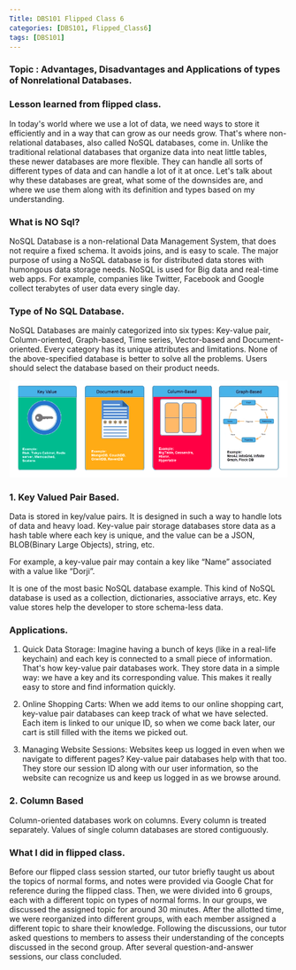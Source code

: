 ```yaml
---
Title: DBS101 Flipped Class 6
categories: [DBS101, Flipped_Class6]
tags: [DBS101]
---
```


### Topic : Advantages, Disadvantages and Applications of types of Nonrelational Databases.

### Lesson learned from flipped class.

In today's world where we use a lot of data, we need ways to store it efficiently and in a way that can grow as our needs grow. That's where non-relational databases, also called NoSQL databases, come in. Unlike the traditional relational databases that organize data into neat little tables, these newer databases are more flexible. They can handle all sorts of different types of data and can handle a lot of it at once. Let's talk about why these databases are great, what  some of the downsides are, and where we use them along with its definition and types based on my understanding.

### What is NO Sql?

NoSQL Database is a non-relational Data Management System, that does not require a fixed schema. It avoids joins, and is easy to scale. The major purpose of using a NoSQL database is for distributed data stores with humongous data storage needs. NoSQL is used for Big data and real-time web apps. For example, companies like Twitter, Facebook and Google collect terabytes of user data every single day.

### Type of No SQL Database.

NoSQL Databases are mainly categorized into six types: Key-value pair, Column-oriented, Graph-based, Time series, Vector-based and Document-oriented. Every category has its unique attributes and limitations. None of the above-specified database is better to solve all the problems. Users should select the database based on their product needs.

![alt text](../types.png) 

### 1. Key Valued Pair Based.

Data is stored in key/value pairs. It is designed in such a way to handle lots of data and heavy load. Key-value pair storage databases store data as a hash table where each key is unique, and the value can be a JSON, BLOB(Binary Large Objects), string, etc.

For example, a key-value pair may contain a key like “Name” associated with a value like “Dorji”.


It is one of the most basic NoSQL database example. This kind of NoSQL database is used as a collection, dictionaries, associative arrays, etc. Key value stores help the developer to store schema-less data. 

### Applications.

1. Quick Data Storage: Imagine having a bunch of keys (like in a real-life keychain) and each key is connected to a small piece of information. That's how key-value pair databases work. They store data in a simple way: we have a key and its corresponding value. This makes it really easy to store and find information quickly.

2. Online Shopping Carts: When we add items to our online shopping cart, key-value pair databases can keep track of what we have selected. Each item is linked to our unique ID, so when we come back later, our cart is still filled with the items we picked out.

3. Managing Website Sessions: Websites keep us logged in even when we navigate to different pages? Key-value pair databases help with that too. They store our session ID along with our user information, so the website can recognize us and keep us logged in as we browse around.

### 2. Column Based

Column-oriented databases work on columns. Every column is treated separately. Values of single column databases are stored contiguously.

































### What I did in flipped class.

Before our flipped class session started, our tutor briefly taught us about the topics of normal forms, and notes were provided via Google Chat for reference during the flipped class. Then, we were divided into 6 groups, each with a different topic on types of normal forms. In our groups, we discussed the assigned topic for around 30 minutes. After the allotted time, we were reorganized into different groups, with each member assigned a different topic to share their knowledge. Following the discussions, our tutor asked questions to members to assess their understanding of the concepts discussed in the second group. After several question-and-answer sessions, our class concluded.
